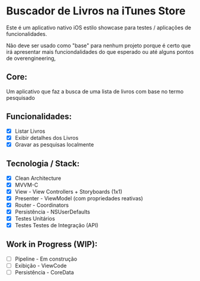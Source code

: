 # Buscador de Livros na iTunes Store

Este é um aplicativo nativo iOS estilo showcase para testes / aplicações de funcionalidades.

Não deve ser usado como "base" para nenhum projeto porque é certo que irá apresentar mais funciondalidades do que esperado ou até alguns pontos de overengineering,

## Core:

Um aplicativo que faz a busca de uma lista de livros com base no termo pesquisado

## Funcionalidades:

- [x] Listar Livros
- [x] Exibir detalhes dos Livros
- [x] Gravar as pesquisas localmente

## Tecnologia / Stack:

- [x] Clean Architecture
- [x] MVVM-C
- [x] View - View Controllers + Storyboards (1x1)
- [x] Presenter - ViewModel (com propriedades reativas)
- [x] Router - Coordinators
- [x] Persistência - NSUserDefaults
- [x] Testes Unitários
- [x] Testes Testes de Integração (API)

## Work in Progress (WIP):

- [ ] Pipeline - Em construção
- [ ] Exibição - ViewCode 
- [ ] Persistência - CoreData
